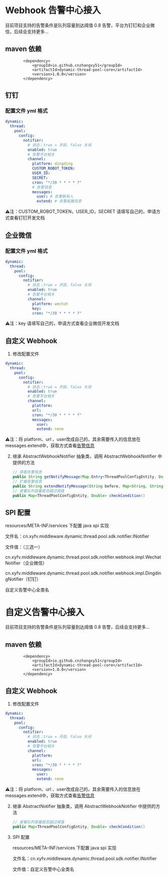 # Webhook 告警中心接入

目前项目支持的告警条件是队列容量到达阈值 0.8 告警，平台为钉钉和企业微信，后续会支持更多...

## maven 依赖

```
        <dependency>
            <groupId>io.github.cnzhangxy51</groupId>
            <artifactId>dynamic-thread-pool-core</artifactId>
            <version>1.0.0</version>
        </dependency>
```

## 钉钉

### 配置文件 yml 格式

```yml
dynamic:
  thread:
    pool:
      config:
        notifier:
          # 状态；true = 开启、false 关闭
          enabled: true
          # 告警平台相关
          channel:
            platform: dingding
            CUSTOM_ROBOT_TOKEN: 
            USER_ID:
            SECRET:
            cron: "*/30 * * * * ?"
            # 告警信息
            messages:
              user: # 告警联系人
              extend: # 告警拓展信息
```

⚠️注：CUSTOM_ROBOT_TOKEN，USER_ID，SECRET 请填写自己的，申请方式查看钉钉开发文档

## 企业微信

### 配置文件 yml 格式

```yml
dynamic:
  thread:
    pool:
      config:
        notifier:
          # 状态；true = 开启、false 关闭
          enabled: true
          # 告警平台相关
          channel:
            platform: wechat
            key:
            cron: "*/30 * * * * ?"
```

⚠️注：key 请填写自己的，申请方式查看企业微信开发文档

## 自定义 Webhook

1. 修改配置文件

```yml
dynamic:
  thread:
    pool:
      config:
        notifier:
          # 状态；true = 开启、false 关闭
          enabled: true
          # 告警平台相关
          channel:
            platform: 
            url: 
            cron: "*/30 * * * * ?"
            messages:
              user:
              extend: none
```

⚠️注：将 platform、url 、user改成自己的，其余需要传入的信息放在messages.extend中，获取方式查看[告警信息](6.2-告警信息.md)

2. 继承 AbstractWebhookNotifier 抽象类，调用 AbstractWebhookNotifier 中提供的方法

   ```java
   // 获取告警信息
   public String getNotifyMessage(Map.Entry<ThreadPoolConfigEntity, Double> entry)
   // 扩展告警信息
   public String extendNotifyMessage(String before, Map<String, String> messages)
   // 查看队列容量是否超过阈值
   public Map<ThreadPoolConfigEntity, Double> checkCondition()
   ```

## SPI 配置

resources/META-INF/services 下配置 java spi 实现

文件名：cn.xyfv.middleware.dynamic.thread.pool.sdk.notifier.INotifier

文件值：（三选一）

cn.xyfv.middleware.dynamic.thread.pool.sdk.notifier.webhook.impl.WechatNotifier（企业微信）

cn.xyfv.middleware.dynamic.thread.pool.sdk.notifier.webhook.impl.DingdingNotifier（钉钉）

自定义告警中心全类名

# 自定义告警中心接入

目前项目支持的告警条件是队列容量到达阈值 0.8 告警，后续会支持更多...

## maven 依赖

```
        <dependency>
            <groupId>io.github.cnzhangxy51</groupId>
            <artifactId>dynamic-thread-pool-core</artifactId>
            <version>1.0.0</version>
        </dependency>
```

## 自定义 Webhook

1. 修改配置文件

```yml
dynamic:
  thread:
    pool:
      config:
        notifier:
          # 状态；true = 开启、false 关闭
          enabled: true
          # 告警平台相关
          channel:
            platform: 
            url: 
            cron: "*/30 * * * * ?"
            messages:
              user:
              extend: none
```

⚠️注：将 platform、url 、user改成自己的，其余需要传入的信息放在messages.extend中，获取方式查看[告警信息](6.2-告警信息.md)

2. 继承 AbstractNotifier 抽象类，调用 AbstractWebhookNotifier 中提供的方法

   ```java
   // 查看队列容量是否超过阈值
   public Map<ThreadPoolConfigEntity, Double> checkCondition()
   ```

3. SPI 配置

   resources/META-INF/services 下配置 java spi 实现

   文件名：cn.xyfv.middleware.dynamic.thread.pool.sdk.notifier.INotifier

   文件值：自定义告警中心全类名
